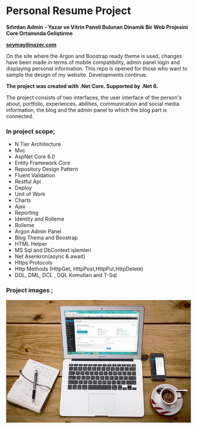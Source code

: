 # Personal Resume Project
<strong> Sıfırdan Admin - Yazar ve Vitrin Paneli Bulunan Dinamik Bir Web Projesini Core Ortamında Geliştirme </strong>

<b><a href="http://www.seymayilmazer.com">seymayilmazer.com</a></b>

On the site where the Argon and Boostrap ready theme is used, changes have been made in terms of mobile compatibility, admin panel login and displaying personal information.
This repo is opened for those who want to sample the design of my website.
Developments continue.

<b>The project was created with .Net Core. Supported by .Net 6.</b> 

The project consists of two interfaces, the user interface of the person's about, portfolio, experiences, abilities, communication and social media information, the blog and the admin panel to which the blog part is connected.

<h3/>In project scope; </h3>

<ul>
  <li> N Tier Architecture </li>
  <li> Mvc </li>
  <li> AspNet Core 6.0 </li> 
  <li> Entity Framework Core </li>
  <li> Repository Design Pattern </li>
  <li> Fluent Validation </li>
  <li> Restful Api </li>
  <li> Deploy </li>
  <li> Unit of Work </li>
  <li> Charts </li>
  <li> Ajax </li> 
  <li> Reporting </li> 
  <li> Identity and Rolleme </li>
  <li> Rolleme </li>
  <li> Argon Admin Panel </li>
  <li> Blog Thema and Boostrap </li>
  <li> HTML Helper </li>
  <li> MS Sql and DbContext işlemleri </li>
  <li> Net Asenkron(async & await) </li>
  <li> Https Protocols </li>
  <li> Http Methods (HttpGet, HttpPost,HttpPut,HttpDelete) </li>
  <li> DDL, DML, DCL , DQL Komutları and T-Sql </li>
  
</ul>

<h3/>Project images ;</h3>

![Web Site View](https://github.com/seymaesim/DynamicCV/blob/master/Core_Proje/wwwroot/ultra_profile/images/portfolio-img4.jpg)
